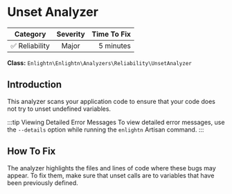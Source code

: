 # Unset Analyzer

| Category       | Severity   | Time To Fix  |
| -------------  |:----------:| ------------:|
| :white_check_mark: Reliability | Major     | 5 minutes    |

**Class:** `Enlightn\Enlightn\Analyzers\Reliability\UnsetAnalyzer`

## Introduction

This analyzer scans your application code to ensure that your code does not try to unset undefined variables.

:::tip Viewing Detailed Error Messages
To view detailed error messages, use the `--details` option while running the `enlightn` Artisan command.
:::

## How To Fix

The analyzer highlights the files and lines of code where these bugs may appear. To fix them, make sure that unset calls are to variables that have been previously defined.
